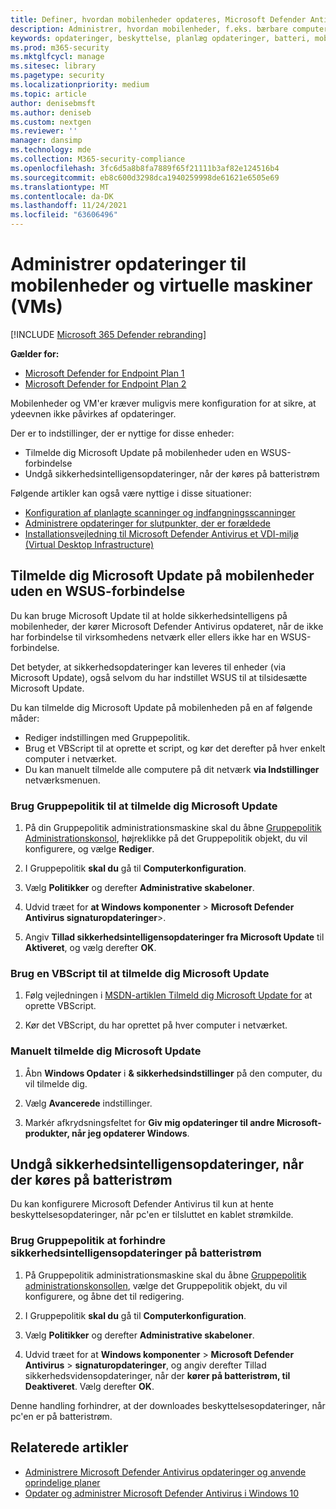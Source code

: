 ```yaml
---
title: Definer, hvordan mobilenheder opdateres, Microsoft Defender Antivirus
description: Administrer, hvordan mobilenheder, f.eks. bærbare computere, skal opdateres Microsoft Defender Antivirus opdateringer til beskyttelse.
keywords: opdateringer, beskyttelse, planlæg opdateringer, batteri, mobilenhed, bærbar computer, notesbog, tilmelding, microsoft update, wsus, override
ms.prod: m365-security
ms.mktglfcycl: manage
ms.sitesec: library
ms.pagetype: security
ms.localizationpriority: medium
ms.topic: article
author: denisebmsft
ms.author: deniseb
ms.custom: nextgen
ms.reviewer: ''
manager: dansimp
ms.technology: mde
ms.collection: M365-security-compliance
ms.openlocfilehash: 3fc6d5a8b8fa7889f65f21111b3af82e124516b4
ms.sourcegitcommit: eb8c600d3298dca1940259998de61621e6505e69
ms.translationtype: MT
ms.contentlocale: da-DK
ms.lasthandoff: 11/24/2021
ms.locfileid: "63606496"
---
```

# <a name="manage-updates-for-mobile-devices-and-virtual-machines-vms"></a>Administrer opdateringer til mobilenheder og virtuelle maskiner (VMs)

[!INCLUDE [Microsoft 365 Defender rebranding](../../includes/microsoft-defender.md)]


**Gælder for:**

- [Microsoft Defender for Endpoint Plan 1](https://go.microsoft.com/fwlink/p/?linkid=2154037)
- [Microsoft Defender for Endpoint Plan 2](https://go.microsoft.com/fwlink/p/?linkid=2154037)

Mobilenheder og VM'er kræver muligvis mere konfiguration for at sikre, at ydeevnen ikke påvirkes af opdateringer.

Der er to indstillinger, der er nyttige for disse enheder:

- Tilmelde dig Microsoft Update på mobilenheder uden en WSUS-forbindelse
- Undgå sikkerhedsintelligensopdateringer, når der køres på batteristrøm

Følgende artikler kan også være nyttige i disse situationer:
- [Konfiguration af planlagte scanninger og indfangningsscanninger](scheduled-catch-up-scans-microsoft-defender-antivirus.md)
- [Administrere opdateringer for slutpunkter, der er forældede](manage-outdated-endpoints-microsoft-defender-antivirus.md)
- [Installationsvejledning til Microsoft Defender Antivirus et VDI-miljø (Virtual Desktop Infrastructure)](deployment-vdi-microsoft-defender-antivirus.md)

## <a name="opt-in-to-microsoft-update-on-mobile-computers-without-a-wsus-connection"></a>Tilmelde dig Microsoft Update på mobilenheder uden en WSUS-forbindelse

Du kan bruge Microsoft Update til at holde sikkerhedsintelligens på mobilenheder, der kører Microsoft Defender Antivirus opdateret, når de ikke har forbindelse til virksomhedens netværk eller ellers ikke har en WSUS-forbindelse.

Det betyder, at sikkerhedsopdateringer kan leveres til enheder (via Microsoft Update), også selvom du har indstillet WSUS til at tilsidesætte Microsoft Update.

Du kan tilmelde dig Microsoft Update på mobilenheden på en af følgende måder:

- Rediger indstillingen med Gruppepolitik.
- Brug et VBScript til at oprette et script, og kør det derefter på hver enkelt computer i netværket.
- Du kan manuelt tilmelde alle computere på dit netværk **via Indstillinger** netværksmenuen.

### <a name="use-group-policy-to-opt-in-to-microsoft-update"></a>Brug Gruppepolitik til at tilmelde dig Microsoft Update

1. På din Gruppepolitik administrationsmaskine skal du åbne [Gruppepolitik Administrationskonsol](/previous-versions/windows/it-pro/windows-server-2008-R2-and-2008/cc731212(v=ws.11)), højreklikke på det Gruppepolitik objekt, du vil konfigurere, og vælge **Rediger**.

2. I Gruppepolitik **skal du** gå til **Computerkonfiguration**.

3. Vælg **Politikker** og derefter **Administrative skabeloner**.

4. Udvid træet for **at Windows komponenter** \> **Microsoft Defender Antivirus signaturopdateringer**\>.

5. Angiv **Tillad sikkerhedsintelligensopdateringer fra Microsoft Update** til **Aktiveret**, og vælg derefter  **OK**.

### <a name="use-a-vbscript-to-opt-in-to-microsoft-update"></a>Brug en VBScript til at tilmelde dig Microsoft Update

1. Følg vejledningen i [MSDN-artiklen Tilmeld dig Microsoft Update for](/windows/win32/wua_sdk/opt-in-to-microsoft-update) at oprette VBScript.

2. Kør det VBScript, du har oprettet på hver computer i netværket.

### <a name="manually-opt-in-to-microsoft-update"></a>Manuelt tilmelde dig Microsoft Update

1. Åbn **Windows Opdater** i **& sikkerhedsindstillinger** på den computer, du vil tilmelde dig.

2. Vælg **Avancerede** indstillinger.

3. Markér afkrydsningsfeltet for **Giv mig opdateringer til andre Microsoft-produkter, når jeg opdaterer Windows**.

## <a name="prevent-security-intelligence-updates-when-running-on-battery-power"></a>Undgå sikkerhedsintelligensopdateringer, når der køres på batteristrøm

Du kan konfigurere Microsoft Defender Antivirus til kun at hente beskyttelsesopdateringer, når pc'en er tilsluttet en kablet strømkilde.

### <a name="use-group-policy-to-prevent-security-intelligence-updates-on-battery-power"></a>Brug Gruppepolitik at forhindre sikkerhedsintelligensopdateringer på batteristrøm

1. På Gruppepolitik administrationsmaskine skal du åbne [Gruppepolitik administrationskonsollen](/previous-versions/windows/it-pro/windows-server-2008-R2-and-2008/cc731212(v=ws.11)), vælge det Gruppepolitik objekt, du vil konfigurere, og åbne det til redigering.

2. I Gruppepolitik **skal du** gå til **Computerkonfiguration**.

3. Vælg **Politikker** og derefter **Administrative skabeloner**.

4. Udvid træet for at **Windows komponenter** \> **Microsoft Defender Antivirus** \> **signaturopdateringer**, og angiv derefter Tillad sikkerhedsvidensopdateringer, når der **kører på batteristrøm, til** **Deaktiveret**. Vælg derefter **OK**.

Denne handling forhindrer, at der downloades beskyttelsesopdateringer, når pc'en er på batteristrøm.

## <a name="related-articles"></a>Relaterede artikler

- [Administrere Microsoft Defender Antivirus opdateringer og anvende oprindelige planer](manage-updates-baselines-microsoft-defender-antivirus.md)
- [Opdater og administrer Microsoft Defender Antivirus i Windows 10](deploy-manage-report-microsoft-defender-antivirus.md)